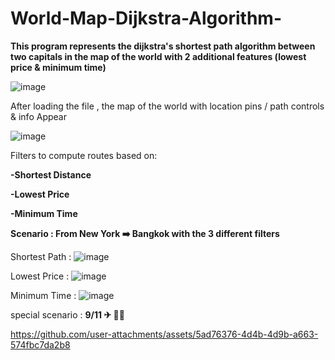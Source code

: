 # World-Map-Dijkstra-Algorithm-

**This program represents the dijkstra's shortest path algorithm between two capitals in the map of the world
with 2 additional features (lowest price & minimum time)**

![image](https://github.com/user-attachments/assets/7fa61b83-a354-48f0-9ce7-f6ed9b9ec946)

After loading the file , the map of the world with location pins / path controls & info Appear

![image](https://github.com/user-attachments/assets/b7e3aedd-3fe6-4981-9817-647ebb1a22b4)

Filters to compute routes based on:

**-Shortest Distance**

**-Lowest Price**

**-Minimum Time**

**Scenario : From New York ➡️ Bangkok with the 3 different filters**




Shortest Path : 
![image](https://github.com/user-attachments/assets/a0a02a1d-262f-4487-ae66-63e2d68c8644)

Lowest Price : 
![image](https://github.com/user-attachments/assets/6792353c-425a-4b39-a143-379a1c460199)

Minimum Time : 
![image](https://github.com/user-attachments/assets/cf0a969c-4579-4b32-9e44-268293856445)





special scenario :  **9/11 ✈︎ 🏢🏢**

https://github.com/user-attachments/assets/5ad76376-4d4b-4d9b-a663-574fbc7da2b8












